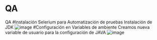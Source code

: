 # QA
QA
#Instalación Selerium para Automatización de pruebas 
Instalación de JDK 
![image](https://github.com/fernandatorres/QA/assets/11081538/2d7b0143-58b4-4322-9217-bbc5598a7bca)
#Configuración en Variables de ambiente 
Creamos nueva variable de usuario para la configuración de JAVA
![image](https://github.com/fernandatorres/QA/assets/11081538/a137908f-212e-4847-884c-462274b2dceb)

